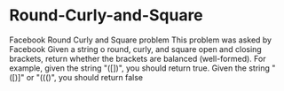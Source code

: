 # Round-Curly-and-Square
Facebook Round Curly and Square problem
This problem was asked by Facebook
Given a string o round, curly, and square open and closing brackets, return whether the brackets
are balanced (well-formed).
For example, given the string "([])[]({})", you should return true.
Given the string "([)]" or "((()", you should return false
